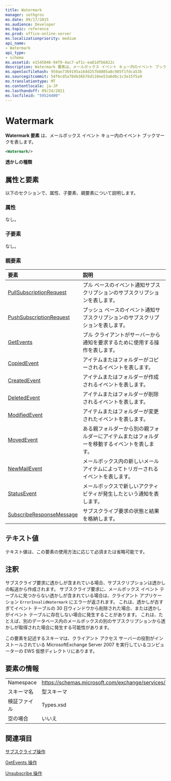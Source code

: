 ```yaml
---
title: Watermark
manager: sethgros
ms.date: 09/17/2015
ms.audience: Developer
ms.topic: reference
ms.prod: office-online-server
ms.localizationpriority: medium
api_name:
- Watermark
api_type:
- schema
ms.assetid: e1545046-94f9-4ac7-af1c-ea81dfb6822c
description: Watermark 要素は、メールボックス イベント キュー内のイベント ブックマークを表します。
ms.openlocfilehash: 959ae7369195a164d257b8805a8c985f1fdca53b
ms.sourcegitcommit: 54f6cd5a704b36b76d110ee53a6d6c1c3e15f5a9
ms.translationtype: MT
ms.contentlocale: ja-JP
ms.lasthandoff: 09/24/2021
ms.locfileid: "59524400"
---
```

# <a name="watermark"></a>Watermark

**Watermark 要素** は、メールボックス イベント キュー内のイベント ブックマークを表します。 
  
```xml
<Watermark/>
```

 **透かしの種類**
## <a name="attributes-and-elements"></a>属性と要素

以下のセクションで、属性、子要素、親要素について説明します。
  
### <a name="attributes"></a>属性

なし。
  
### <a name="child-elements"></a>子要素

なし。
  
### <a name="parent-elements"></a>親要素

|**要素**|**説明**|
|:-----|:-----|
|[PullSubscriptionRequest](pullsubscriptionrequest.md) <br/> |プル ベースのイベント通知サブスクリプションのサブスクリプションを表します。  <br/> |
|[PushSubscriptionRequest](pushsubscriptionrequest.md) <br/> |プッシュ ベースのイベント通知サブスクリプションのサブスクリプションを表します。  <br/> |
|[GetEvents](getevents.md) <br/> |プル クライアントがサーバーから通知を要求するために使用する操作を表します。  <br/> |
|[CopiedEvent](copiedevent.md) <br/> |アイテムまたはフォルダーがコピーされるイベントを表します。  <br/> |
|[CreatedEvent](createdevent.md) <br/> |アイテムまたはフォルダーが作成されるイベントを表します。  <br/> |
|[DeletedEvent](deletedevent.md) <br/> |アイテムまたはフォルダーが削除されるイベントを表します。  <br/> |
|[ModifiedEvent](modifiedevent.md) <br/> |アイテムまたはフォルダーが変更されたイベントを表します。  <br/> |
|[MovedEvent](movedevent.md) <br/> |ある親フォルダーから別の親フォルダーにアイテムまたはフォルダーを移動するイベントを表します。  <br/> |
|[NewMailEvent](newmailevent.md) <br/> |メールボックス内の新しいメール アイテムによってトリガーされるイベントを表します。  <br/> |
|[StatusEvent](statusevent.md) <br/> |メールボックスで新しいアクティビティが発生したという通知を表します。  <br/> |
|[SubscribeResponseMessage](subscriberesponsemessage.md) <br/> |サブスクライブ要求の状態と結果を格納します。  <br/> |
   
## <a name="text-value"></a>テキスト値

テキスト値は、この要素の使用方法に応じて必須または省略可能です。
  
## <a name="remarks"></a>注釈

サブスクライブ要求に透かしが含まれている場合、サブスクリプションは透かしの転送から作成されます。 サブスクライブ要求に、メールボックス イベント テーブルに見つからない透かしが含まれている場合は、クライアント アプリケーション  `ErrorInvalidWatermark` にエラーが返されます。 これは、透かしが古すぎてイベント テーブルの 30 日ウィンドウから削除された場合、または透かしがイベント テーブルに存在しない場合に発生することがあります。 これは、たとえば、別のデータベース内のメールボックスの別のサブスクリプションから透かしが取得された場合に発生する可能性があります。 
  
この要素を記述するスキーマは、クライアント アクセス サーバーの役割がインストールされている MicrosoftExchange Server 2007 を実行しているコンピューターの EWS 仮想ディレクトリにあります。
  
## <a name="element-information"></a>要素の情報

|||
|:-----|:-----|
|Namespace  <br/> |https://schemas.microsoft.com/exchange/services/2006/types  <br/> |
|スキーマ名  <br/> |型スキーマ  <br/> |
|検証ファイル  <br/> |Types.xsd  <br/> |
|空の場合  <br/> |いいえ  <br/> |
   
## <a name="see-also"></a>関連項目



[サブスクライブ操作](subscribe-operation.md)
  
[GetEvents 操作](getevents-operation.md)
  
[Unsubscribe 操作](unsubscribe-operation.md)

